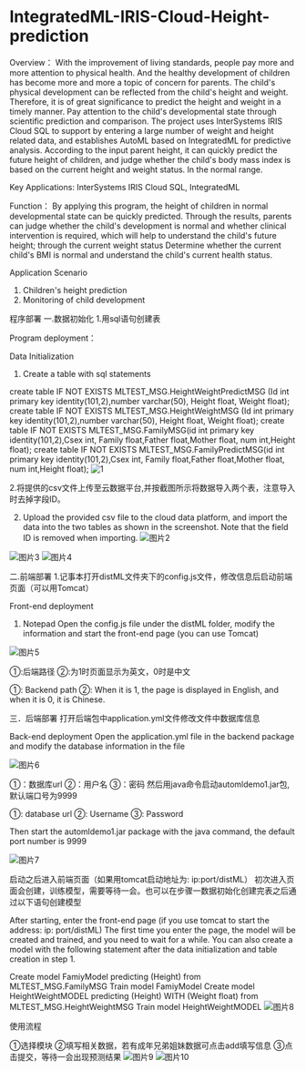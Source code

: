 # IntegratedML-IRIS-Cloud-Height-prediction

Overview：
With the improvement of living standards, people pay more and more attention to physical health. And the healthy development of children has become more and more a topic of concern for parents. The child's physical development can be reflected from the child's height and weight. Therefore, it is of great significance to predict the height and weight in a timely manner. Pay attention to the child's developmental state through scientific prediction and comparison.
The project uses InterSystems IRIS Cloud SQL to support by entering a large number of weight and height related data, and establishes AutoML based on IntegratedML for predictive analysis. According to the input parent height, it can quickly predict the future height of children, and judge whether the child's body mass index is based on the current height and weight status. In the normal range.

Key Applications: InterSystems IRIS Cloud SQL, IntegratedML


Function：
By applying this program, the height of children in normal developmental state can be quickly predicted. Through the results, parents can judge whether the child's development is normal and whether clinical intervention is required, which will help to understand the child's future height; through the current weight status Determine whether the current child's BMI is normal and understand the child's current health status.


Application Scenario
1. Children's height prediction
2. Monitoring of child development



程序部署
一.数据初始化
1.用sql语句创建表

Program deployment：

Data Initialization
1. Create a table with sql statements


create table IF NOT EXISTS MLTEST_MSG.HeightWeightPredictMSG (Id int primary key identity(101,2),number varchar(50), Height float, Weight  float);
create table IF NOT EXISTS MLTEST_MSG.HeightWeightMSG (Id int primary key identity(101,2),number varchar(50), Height float, Weight  float);
create table IF NOT EXISTS MLTEST_MSG.FamilyMSG(id int primary key identity(101,2),Csex int, Family float,Father float,Mother float, num int,Height float);
create table IF NOT EXISTS MLTEST_MSG.FamilyPredictMSG(id int primary key identity(101,2),Csex int, Family float,Father float,Mother float, num int,Height float);
       ![1](https://user-images.githubusercontent.com/124135718/231637923-69f5e1f7-41a4-4389-9366-62d79edff651.png)

2.将提供的csv文件上传至云数据平台,并按截图所示将数据导入两个表，注意导入时去掉字段ID。

2. Upload the provided csv file to the cloud data platform, and import the data into the two tables as shown in the screenshot. Note that the field ID is removed when importing.
![图片2](https://user-images.githubusercontent.com/124135718/231638013-2a06e658-c959-4a26-97e7-d1a131cb533f.png)

 ![图片3](https://user-images.githubusercontent.com/124135718/231638057-b9e85f72-4974-4726-b14e-8c57e628c195.png)
![图片4](https://user-images.githubusercontent.com/124135718/231638165-4ae188f1-b85e-4ae8-9f7f-bd316f098976.png)

          
二.前端部署
1.记事本打开distML文件夹下的config.js文件，修改信息后启动前端页面（可以用Tomcat）

Front-end deployment
1. Notepad Open the config.js file under the distML folder, modify the information and start the front-end page (you can use Tomcat)

![图片5](https://user-images.githubusercontent.com/124135718/231638315-5b860f04-cd3b-4845-a24c-40ba959a57d6.png)


 
①:后端路径 
②:为1时页面显示为英文，0时是中文

①: Backend path 
②: When it is 1, the page is displayed in English, and when it is 0, it is Chinese.

三．后端部署
打开后端包中application.yml文件修改文件中数据库信息

Back-end deployment
Open the application.yml file in the backend package and modify the database information in the file

![图片6](https://user-images.githubusercontent.com/124135718/231639752-20d3eebd-588a-4928-a171-f04b9ce914f6.png)


①：数据库url
②：用户名
③：密码
然后用java命令启动automldemo1.jar包,默认端口号为9999

①: database url
②: Username
③: Password

Then start the automldemo1.jar package with the java command, the default port number is 9999

![图片7](https://user-images.githubusercontent.com/124135718/231639789-5650b1d4-460f-433a-ba0f-29b798a52648.png)


启动之后进入前端页面（如果用tomcat启动地址为:  ip:port/distML）
初次进入页面会创建，训练模型，需要等待一会。也可以在步骤一数据初始化创建完表之后通过以下语句创建模型

After starting, enter the front-end page (if you use tomcat to start the address: ip: port/distML)
The first time you enter the page, the model will be created and trained, and you need to wait for a while. You can also create a model with the following statement after the data initialization and table creation in step 1.

Create model FamiyModel predicting (Height) from MLTEST_MSG.FamilyMSG
Train model FamiyModel
Create model HeightWeightMODEL predicting (Height) WITH (Weight float)  from MLTEST_MSG.HeightWeightMSG
Train model HeightWeightMODEL
![图片8](https://user-images.githubusercontent.com/124135718/231639975-240bde62-bd18-4932-8096-d06cc6438a20.png)


使用流程

①选择模块
②填写相关数据，若有成年兄弟姐妹数据可点击add填写信息
③点击提交，等待一会出现预测结果
![图片9](https://user-images.githubusercontent.com/124135718/231639991-6c8a5367-abd8-4a01-b69a-c4a3485419c3.png)
![图片10](https://user-images.githubusercontent.com/124135718/231640020-c6dbb27c-5098-49dc-b2d5-c9a2444358de.png)

